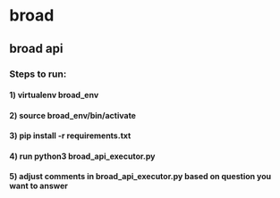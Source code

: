 # broad
## broad api
### Steps to run:
#### 1) virtualenv broad_env
#### 2) source broad_env/bin/activate
#### 3) pip install -r requirements.txt
#### 4) run python3 broad_api_executor.py
#### 5) adjust comments in broad_api_executor.py based on question you want to answer

